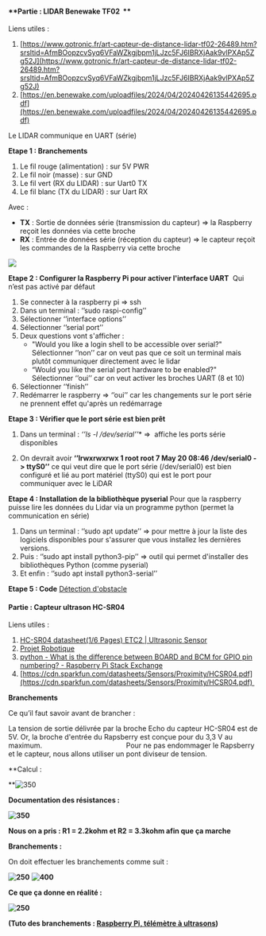 
#### **Partie : LIDAR Benewake TF02  **

Liens utiles : 
1. [https://www.gotronic.fr/art-capteur-de-distance-lidar-tf02-26489.htm?srsltid=AfmBOopzcvSyq6VFaWZkgjbpm1jLJzc5FJ6IBRXjAak9vlPXAp5Zg52J](https://www.gotronic.fr/art-capteur-de-distance-lidar-tf02-26489.htm?srsltid=AfmBOopzcvSyq6VFaWZkgjbpm1jLJzc5FJ6IBRXjAak9vlPXAp5Zg52J)
2. [https://en.benewake.com/uploadfiles/2024/04/20240426135442695.pdf](https://en.benewake.com/uploadfiles/2024/04/20240426135442695.pdf)

Le LIDAR communique en UART (série)

**Etape 1 : Branchements**

1. Le fil rouge (alimentation) : sur 5V PWR
2. Le fil noir (masse) : sur GND
3. Le fil vert (RX du LIDAR) : sur Uart0 TX
4. Le fil blanc (TX du LIDAR) : sur Uart RX

Avec : 

- **TX** : Sortie de données série (transmission du capteur) => la Raspberry reçoit les données via cette broche 
- **RX** : Entrée de données série (réception du capteur) => le capteur reçoit les commandes de la Raspberry via cette broche

![](https://lh7-rt.googleusercontent.com/docsz/AD_4nXfjludK5bUNmdsMzb1D-rZB5RCBiPaPkreh6m9UZRY9PVQYZwIBE2fC936P49EzH64YmNDpollmqJ8ioqsVdHynerHLjXPgDopMEJF_y8REbklfuP6r6psEjupN1gO_SXYK7E81Nw?key=L4A1ejDVxs0i06ERmyTYIKsb)



**Etape 2 : Configurer la Raspberry Pi pour activer l'interface UART** 
Qui n’est pas activé par défaut

1. Se connecter à la raspberry pi => ssh
2. Dans un terminal : ‘’sudo raspi-config’’
3. Sélectionner ‘’interface options’’
4. Sélectionner ‘’serial port’’
5. Deux questions vont s'afficher : 
	- "Would you like a login shell to be accessible over serial?" Sélectionner ‘’non’’ car on veut pas que ce soit un terminal mais plutôt communiquer directement avec le lidar
	- “Would you like the serial port hardware to be enabled?" Sélectionner ‘’oui’’ car on veut activer les broches UART (8 et 10)
6. Sélectionner ‘’finish’’
7. Redémarrer le raspberry => ‘’oui’’ car les changements sur le port série ne prennent effet qu'après un redémarrage

**Etape 3 : Vérifier que le port série est bien prêt**

1. Dans un terminal : **‘’ls -l /dev/serial*’’** =>  affiche les ports série disponibles 

2. On devrait avoir **‘’lrwxrwxrwx 1 root root 7 May 20 08:46 /dev/serial0 -> ttyS0’’** ce qui veut dire que le port série (/dev/serial0) est bien configuré et lié au port matériel (ttyS0) qui est le port pour communiquer avec le LiDAR
    

**Etape 4 : Installation de la bibliothèque pyserial**
Pour que la raspberry puisse lire les données du Lidar via un programme python (permet la communication en série)

1. Dans un terminal : ‘’sudo apt update’’ => pour mettre à jour la liste des logiciels disponibles pour s'assurer que vous installez les dernières versions.
2. Puis : ‘’sudo apt install python3-pip’’ => outil qui permet d'installer des bibliothèques Python (comme pyserial)
3. Et enfin : ‘’sudo apt install python3-serial’’ 

**Etape 5 : Code**
[Détection d'obstacle](../Software/Détection%20d'obstacle.md)
#### **Partie : Capteur ultrason HC-SR04**

Liens utiles : 

1. [HC-SR04 datasheet(1/6 Pages) ETC2 | Ultrasonic Sensor](https://www.alldatasheet.com/html-pdf/1132203/ETC2/HC-SR04/111/1/HC-SR04.html)
2. [Projet Robotique](https://perso.esiee.fr/~hamouchr/el3007/projet/)
3. [python - What is the difference between BOARD and BCM for GPIO pin numbering? - Raspberry Pi Stack Exchange](https://raspberrypi.stackexchange.com/questions/12966/what-is-the-difference-between-board-and-bcm-for-gpio-pin-numbering) 
4. [https://cdn.sparkfun.com/datasheets/Sensors/Proximity/HCSR04.pdf](https://cdn.sparkfun.com/datasheets/Sensors/Proximity/HCSR04.pdf) 

**Branchements**

Ce qu’il faut savoir avant de brancher : 

La tension de sortie délivrée par la broche Echo du capteur HC-SR04 est de 5V. Or, la broche d'entrée du Rapsberry est conçue pour du 3,3 V au maximum.                                           Pour ne pas endommager le Rapsberry et le capteur, nous allons utiliser un pont diviseur de tension.

**Calcul :

**![350](https://lh7-rt.googleusercontent.com/docsz/AD_4nXcMU3ny-RcU9NyL1Ngysl-JuBCv84tUy7yTFGYTxSv4rGdCQVovKHvOCmUa3HpmRb75GfGwQNWRG7y6VFs6t2RRwUmvnf1p6jp_hWLEa5a0epFPBKWGNQs28ZV76HC4gMOS4Rl1rw?key=L4A1ejDVxs0i06ERmyTYIKsb)

**Documentation des résistances :**

**![350](https://lh7-rt.googleusercontent.com/docsz/AD_4nXd3OIUr0H9yc-UEC6lfpTSiYttx2aIzeLkL1YWh0vF0nzTUc5TAYrC88HF26njDxGtrBfDBFBOemoIUN8EpHcuZ8mTbAx2XfPuyGBaaVbDI09Gi7Dwn9yiQCwWPHBj-KdElPutHmg?key=L4A1ejDVxs0i06ERmyTYIKsb)**

**Nous on a pris : R1 = 2.2kohm et R2 = 3.3kohm afin que ça marche**

**Branchements :**

On doit effectuer les branchements comme suit :

**![250](https://lh7-rt.googleusercontent.com/docsz/AD_4nXfaSZK_wg8N0NHsu96GYKI_qj8nKdokvHZl30rlL5vrdslDcrD2wxLmVoaAi0mTlnoCN-Y1WGx-vyb3MFZlyrjCAhcW5x6eUPkS7g3z9eJz2ULHbMgxcB2aji4QXjod0_hQ6DE7fQ?key=L4A1ejDVxs0i06ERmyTYIKsb)**
**![400](https://lh7-rt.googleusercontent.com/docsz/AD_4nXfjludK5bUNmdsMzb1D-rZB5RCBiPaPkreh6m9UZRY9PVQYZwIBE2fC936P49EzH64YmNDpollmqJ8ioqsVdHynerHLjXPgDopMEJF_y8REbklfuP6r6psEjupN1gO_SXYK7E81Nw?key=L4A1ejDVxs0i06ERmyTYIKsb)**

**Ce que ça donne en réalité :**

**![250](https://lh7-rt.googleusercontent.com/docsz/AD_4nXfWI58MC2rBn86QThJJgOYIkpaLiu-THRWruhmThmPrnS_gwT6b8d5QOA3ZTx-f65VJm_EVTdPZCdVd0G7i5WfREv0ERb3rfKaWw3wet59rfeVLEQSMO1kaNJk31Y5OfDisi1TewA?key=L4A1ejDVxs0i06ERmyTYIKsb)**

**(Tuto des branchements : [Raspberry Pi, télémètre à ultrasons](https://raspberry-pi.developpez.com/cours-tutoriels/capteur/mag-pi-utiliser-port-gpio/partie-3-telemetre-ultrason/#:~:text=Afin%20d%27%C3%A9viter%20d%27endommager%20le%20Rapsberry%20Pi%2C%20nous%20allons,atteindre%20une%20tension%20supportable%20par%20le%20Rapsberry%20Pi.))**

